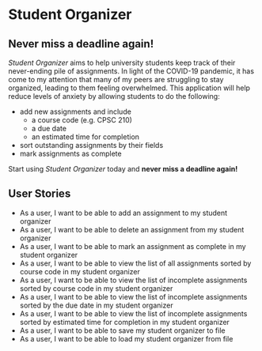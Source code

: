 # Student Organizer

## Never miss a deadline again!

*Student Organizer* aims to help university students keep track of their never-ending pile of assignments. In light of the COVID-19 pandemic, it has come to my attention that many of my peers are struggling to stay organized, leading to them feeling overwhelmed. This application will help reduce levels of anxiety by allowing students to do the following:
- add new assignments and include
	- a course code (e.g. CPSC 210)
	- a due date
	- an estimated time for completion
- sort outstanding assignments by their fields
- mark assignments as complete

Start using *Student Organizer* today and **never miss a deadline again!**

## User Stories
- As a user, I want to be able to add an assignment to my student organizer
- As a user, I want to be able to delete an assignment from my student organizer
- As a user, I want to be able to mark an assignment as complete in my student organizer
- As a user, I want to be able to view the list of all assignments sorted by course code in my student organizer
- As a user, I want to be able to view the list of incomplete assignments sorted by course code in my student organizer
- As a user, I want to be able to view the list of incomplete assignments sorted by the due date in my student organizer
- As a user, I want to be able to view the list of incomplete assignments sorted by estimated time for completion in my student organizer
- As a user, I want to be able to save my student organizer to file
- As a user, I want to be able to load my student organizer from file